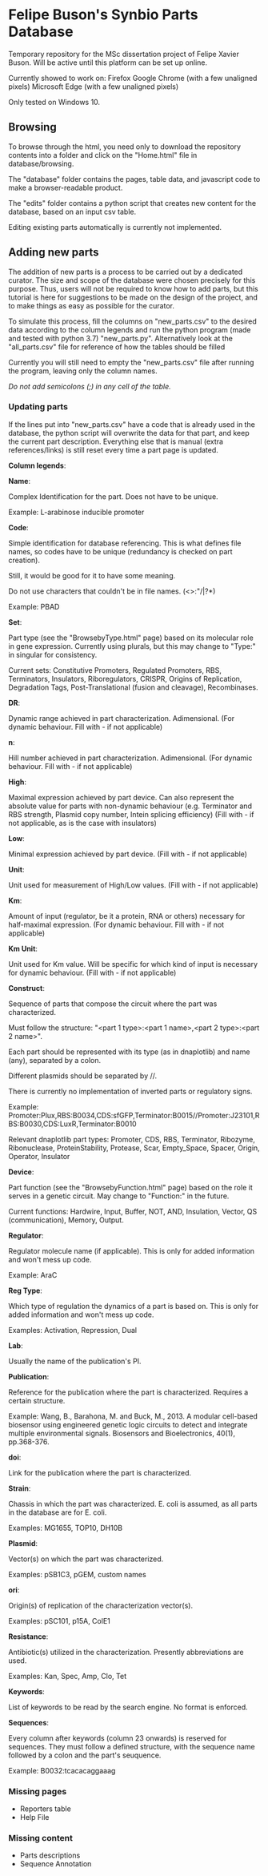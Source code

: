 # Felipe Buson's Synbio Parts Database

Temporary repository for the MSc dissertation project of Felipe Xavier Buson. Will be active until this platform can be set up online.

Currently showed to work on:
Firefox
Google Chrome (with a few unaligned pixels)
Microsoft Edge (with a few unaligned pixels)

Only tested on Windows 10.

## Browsing

To browse through the html, you need only to download the repository contents into a folder and click on the "Home.html" file in database/browsing.

The "database" folder contains the pages, table data, and javascript code to make a browser-readable product.

The "edits" folder contains a python script that creates new content for the database, based on an input csv table.

Editing existing parts automatically is currently not implemented.

## Adding new parts

The addition of new parts is a process to be carried out by a dedicated curator. The size and scope of the database were chosen precisely for this purpose. Thus, users will not be required to know how to add parts, but this tutorial is here for suggestions to be made on the design of the project, and to make things as easy as possible for the curator.

To simulate this process, fill the columns on "new_parts.csv" to the desired data according to the column legends and run the python program (made and tested with python 3.7) "new_parts.py". Alternatively look at the "all_parts.csv" file for reference of how the tables should be filled

Currently you will still need to empty the "new_parts.csv" file after running the program, leaving only the column names.

*Do not add semicolons (;) in any cell of the table.*

### Updating parts

If the lines put into "new_parts.csv" have a code that is already used in the database, the python script will overwrite the data for that part, and keep the current part description. Everything else that is manual (extra references/links) is still reset every time a part page is updated.

**Column legends**:

**Name**:

Complex Identification for the part. Does not have to be unique.

Example: L-arabinose inducible promoter

**Code**:

Simple identification for database referencing. This is what defines file names, so codes have to be unique (redundancy is checked on part creation).

Still, it would be good for it to have some meaning.

Do not use characters that couldn't be in file names. (<>:"/\|?*)

Example: PBAD

**Set**:

Part type (see the "BrowsebyType.html" page) based on its molecular role in gene expression. Currently using plurals, but this may change to "Type:" in singular for consistency.

Current sets: Constitutive Promoters, Regulated Promoters, RBS, Terminators, Insulators, Riboregulators, CRISPR, Origins of Replication, Degradation Tags, Post-Translational (fusion and cleavage), Recombinases.

**DR**:

Dynamic range achieved in part characterization. Adimensional.
(For dynamic behaviour. Fill with - if not applicable)

**n**:

Hill number achieved in part characterization. Adimensional.
(For dynamic behaviour. Fill with - if not applicable)

**High**:

Maximal expression achieved by part device. Can also represent the absolute value for parts with non-dynamic behaviour (e.g. Terminator and RBS strength, Plasmid copy number, Intein splicing efficiency)
(Fill with - if not applicable, as is the case with insulators)

**Low**:

Minimal expression achieved by part device.
(Fill with - if not applicable)

**Unit**:

Unit used for measurement of High/Low values.
(Fill with - if not applicable)

**Km**:

Amount of input (regulator, be it a protein, RNA or others) necessary for half-maximal expression.
(For dynamic behaviour. Fill with - if not applicable)

**Km Unit**:

Unit used for Km value. Will be specific for which kind of input is necessary for dynamic behaviour.
(Fill with - if not applicable)

**Construct**:

Sequence of parts that compose the circuit where the part was characterized.

Must follow the structure: "<part 1 type>:<part 1 name>,<part 2 type>:<part 2 name>".

Each part should be represented with its type (as in dnaplotlib) and name (any), separated by a colon.

Different plasmids should be separated by //.

There is currently no implementation of inverted parts or regulatory signs.

Example: Promoter:Plux,RBS:B0034,CDS:sfGFP,Terminator:B0015//Promoter:J23101,RBS:B0030,CDS:LuxR,Terminator:B0010

Relevant dnaplotlib part types: Promoter, CDS, RBS, Terminator, Ribozyme, Ribonuclease, ProteinStability, Protease, Scar, Empty_Space, Spacer, Origin, Operator, Insulator

**Device**:

Part function (see the "BrowsebyFunction.html" page) based on the role it serves in a genetic circuit. May change to "Function:" in the future.

Current functions: Hardwire, Input, Buffer, NOT, AND, Insulation, Vector, QS (communication), Memory, Output.

**Regulator**:

Regulator molecule name (if applicable). This is only for added information and won't mess up code.

Example: AraC

**Reg Type**:

Which type of regulation the dynamics of a part is based on. This is only for added information and won't mess up code.

Examples: Activation, Repression, Dual

**Lab**:

Usually the name of the publication's PI.

**Publication**:

Reference for the publication where the part is characterized. Requires a certain structure.

Example: Wang, B., Barahona, M. and Buck, M., 2013. A modular cell-based biosensor using engineered genetic logic circuits to detect and integrate multiple environmental signals. Biosensors and Bioelectronics, 40(1), pp.368-376.

**doi**:

Link for the publication where the part is characterized.

**Strain**:

Chassis in which the part was characterized. E. coli is assumed, as all parts in the database are for E. coli.

Examples: MG1655, TOP10, DH10B

**Plasmid**:

Vector(s) on which the part was characterized.

Examples: pSB1C3, pGEM, custom names

**ori**:

Origin(s) of replication of the characterization vector(s).

Examples: pSC101, p15A, ColE1

**Resistance**:

Antibiotic(s) utilized in the characterization. Presently abbreviations are used.

Examples: Kan, Spec, Amp, Clo, Tet

**Keywords**:

List of keywords to be read by the search engine. No format is enforced.

**Sequences**:

Every column after keywords (column 23 onwards) is reserved for sequences. They must follow a defined structure, with the sequence name followed by a colon and the part's seuquence.

Example: B0032:tcacacaggaaag

### Missing pages

- Reporters table
- Help File

### Missing content

- Parts descriptions
- Sequence Annotation
